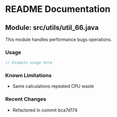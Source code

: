 # README Documentation

## Module: src/utils/util_66.java

This module handles performance bugs operations.

### Usage

```java
// Example usage here
```

### Known Limitations

- Same calculations repeated CPU waste

### Recent Changes

- Refactored in commit bca7d174
